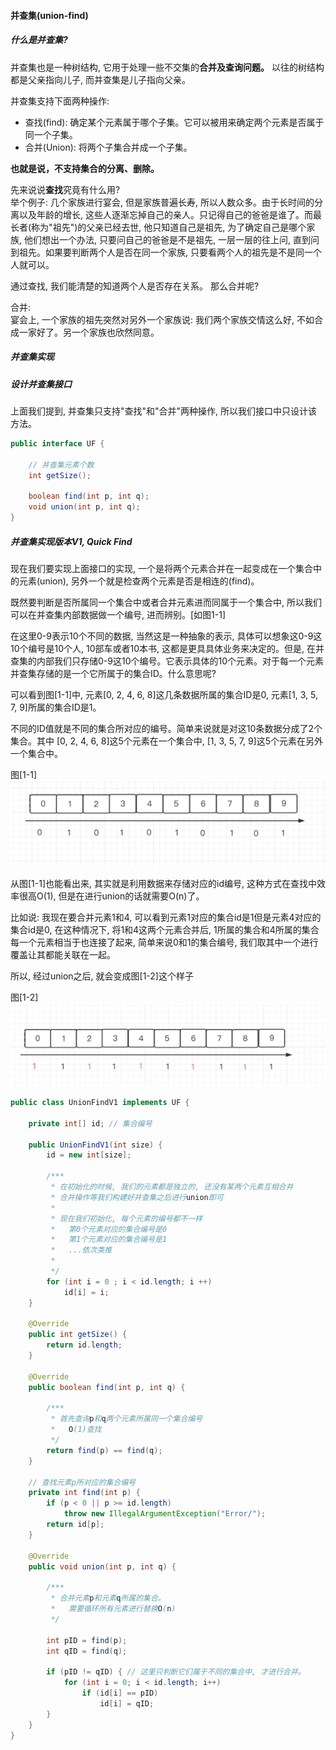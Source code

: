#### 并查集(union-find)


##### 什么是并查集?

并查集也是一种树结构, 它用于处理一些不交集的<strong>合并及查询问题。</strong>
以往的树结构都是父亲指向儿子, 而并查集是儿子指向父亲。

并查集支持下面两种操作:
  * 查找(find): 确定某个元素属于哪个子集。它可以被用来确定两个元素是否属于同一个子集。
  * 合并(Union): 将两个子集合并成一个子集。

<strong>也就是说，不支持集合的分离、删除。</strong>



先来说说<b>查找</b>究竟有什么用?   
举个例子: 几个家族进行宴会, 但是家族普遍长寿, 所以人数众多。由于长时间的分离以及年龄的增长, 这些人逐渐忘掉自己的亲人。只记得自己的爸爸是谁了。而最长者(称为"祖先")的父亲已经去世, 他只知道自己是祖先, 为了确定自己是哪个家族, 他们想出一个办法, 只要问自己的爸爸是不是祖先, 一层一层的往上问, 直到问到祖先。如果要判断两个人是否在同一个家族, 只要看两个人的祖先是不是同一个人就可以。

通过查找, 我们能清楚的知道两个人是否存在关系。 那么合并呢?

合并:  
宴会上, 一个家族的祖先突然对另外一个家族说: 我们两个家族交情这么好, 不如合成一家好了。另一个家族也欣然同意。


##### 并查集实现

##### 设计并查集接口
上面我们提到, 并查集只支持"查找"和"合并"两种操作, 所以我们接口中只设计该方法。

```java
public interface UF {

    // 并查集元素个数
    int getSize();

    boolean find(int p, int q);
    void union(int p, int q);
}
```


##### 并查集实现版本V1, Quick Find

现在我们要实现上面接口的实现, 一个是将两个元素合并在一起变成在一个集合中的元素(union), 另外一个就是检查两个元素是否是相连的(find)。

既然要判断是否所属同一个集合中或者合并元素进而同属于一个集合中, 所以我们可以在并查集内部数据做一个编号, 进而辨别。[如图1-1]

在这里0-9表示10个不同的数据, 当然这是一种抽象的表示, 具体可以想象这0-9这10个编号是10个人, 10部车或者10本书, 这都是更具具体业务来决定的。但是, 在并查集的内部我们只存储0-9这10个编号。它表示具体的10个元素。对于每一个元素并查集存储的是一个它所属于的集合ID。什么意思呢?

可以看到图[1-1]中, 元素[0, 2, 4, 6, 8]这几条数据所属的集合ID是0, 元素[1, 3, 5, 7, 9]所属的集合ID是1。

不同的ID值就是不同的集合所对应的编号。简单来说就是对这10条数据分成了2个集合。其中
[0, 2, 4, 6, 8]这5个元素在一个集合中, [1, 3, 5, 7, 9]这5个元素在另外一个集合中。


图[1-1]
![1-1](https://github.com/basebase/img_server/blob/master/common/unionFind01.png?raw=true)


从图[1-1]也能看出来, 其实就是利用数据来存储对应的id编号, 这种方式在查找中效率很高O(1), 但是在进行union的话就需要O(n)了。

比如说: 我现在要合并元素1和4, 可以看到元素1对应的集合id是1但是元素4对应的集合id是0, 在这种情况下, 将1和4这两个元素合并后, 1所属的集合和4所属的集合每一个元素相当于也连接了起来, 简单来说0和1的集合编号, 我们取其中一个进行覆盖让其都能关联在一起。

所以, 经过union之后, 就会变成图[1-2]这个样子

图[1-2]
![1-2](https://github.com/basebase/img_server/blob/master/common/unionfind02.png?raw=true)


```java
public class UnionFindV1 implements UF {

    private int[] id; // 集合编号

    public UnionFindV1(int size) {
        id = new int[size];

        /***
         * 在初始化的时候, 我们的元素都是独立的, 还没有某两个元素互相合并
         * 合并操作等我们构建好并查集之后进行union即可
         *
         * 现在我们初始化, 每个元素的编号都不一样
         *   第0个元素对应的集合编号是0
         *   第1个元素对应的集合编号是1
         *   ...依次类推
         *
         */
        for (int i = 0 ; i < id.length; i ++)
            id[i] = i;
    }

    @Override
    public int getSize() {
        return id.length;
    }

    @Override
    public boolean find(int p, int q) {

        /***
         * 首先查询p和q两个元素所属同一个集合编号
         *   O(1)查找
         */
        return find(p) == find(q);
    }

    // 查找元素p所对应的集合编号
    private int find(int p) {
        if (p < 0 || p >= id.length)
            throw new IllegalArgumentException("Error/");
        return id[p];
    }

    @Override
    public void union(int p, int q) {

        /***
         * 合并元素p和元素q所属的集合。
         *   需要循环所有元素进行替换O(n)
         */

        int pID = find(p);
        int qID = find(q);

        if (pID != qID) { // 这里只判断它们属于不同的集合中, 才进行合并。
            for (int i = 0; i < id.length; i++)
                if (id[i] == pID)
                    id[i] = qID;
        }
    }
}
```
